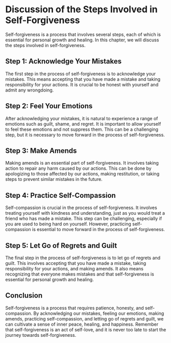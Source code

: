 # Discussion of the Steps Involved in Self-Forgiveness

Self-forgiveness is a process that involves several steps, each of which is essential for personal growth and healing. In this chapter, we will discuss the steps involved in self-forgiveness.

Step 1: Acknowledge Your Mistakes
---------------------------------

The first step in the process of self-forgiveness is to acknowledge your mistakes. This means accepting that you have made a mistake and taking responsibility for your actions. It is crucial to be honest with yourself and admit any wrongdoing.

Step 2: Feel Your Emotions
--------------------------

After acknowledging your mistakes, it is natural to experience a range of emotions such as guilt, shame, and regret. It is important to allow yourself to feel these emotions and not suppress them. This can be a challenging step, but it is necessary to move forward in the process of self-forgiveness.

Step 3: Make Amends
-------------------

Making amends is an essential part of self-forgiveness. It involves taking action to repair any harm caused by our actions. This can be done by apologizing to those affected by our actions, making restitution, or taking steps to prevent similar mistakes in the future.

Step 4: Practice Self-Compassion
--------------------------------

Self-compassion is crucial in the process of self-forgiveness. It involves treating yourself with kindness and understanding, just as you would treat a friend who has made a mistake. This step can be challenging, especially if you are used to being hard on yourself. However, practicing self-compassion is essential to move forward in the process of self-forgiveness.

Step 5: Let Go of Regrets and Guilt
-----------------------------------

The final step in the process of self-forgiveness is to let go of regrets and guilt. This involves accepting that you have made a mistake, taking responsibility for your actions, and making amends. It also means recognizing that everyone makes mistakes and that self-forgiveness is essential for personal growth and healing.

Conclusion
----------

Self-forgiveness is a process that requires patience, honesty, and self-compassion. By acknowledging our mistakes, feeling our emotions, making amends, practicing self-compassion, and letting go of regrets and guilt, we can cultivate a sense of inner peace, healing, and happiness. Remember that self-forgiveness is an act of self-love, and it is never too late to start the journey towards self-forgiveness.
